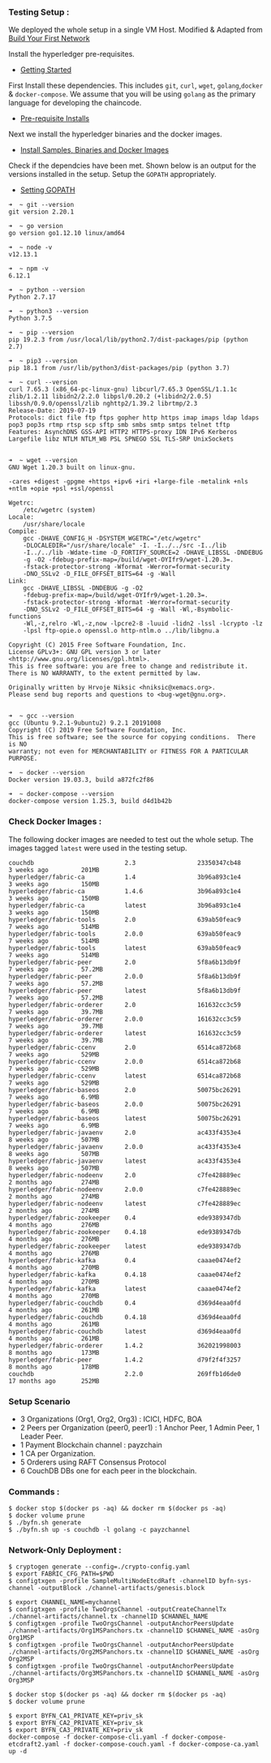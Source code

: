 ### Testing Setup : 

We deployed the whole setup in a single VM Host. Modified & Adapted from [Build Your First Network](https://hyperledger-fabric.readthedocs.io/en/release-2.0/build_network.html)

Install the hyperledger pre-requisites.

* [Getting Started](https://hyperledger-fabric.readthedocs.io/en/release-2.0/getting_started.html)

First Install these dependencies. This includes ```git```, ```curl```, ```wget```, ```golang```,```docker``` & ```docker-compose```. 
We assume that you will be using ```golang``` as the primary language for developing the chaincode. 

* [Pre-requisite Installs](https://hyperledger-fabric.readthedocs.io/en/release-2.0/prereqs.html)

Next we install the hyperledger binaries and the docker images. 

* [Install Samples, Binaries and Docker Images](https://hyperledger-fabric.readthedocs.io/en/release-2.0/install.html)

Check if the dependcies have been met. Shown below is an output for the versions installed in the setup. Setup the ```GOPATH``` appropriately. 

* [Setting GOPATH](https://github.com/golang/go/wiki/SettingGOPATH)

```
➜  ~ git --version
git version 2.20.1

➜  ~ go version
go version go1.12.10 linux/amd64

➜  ~ node -v
v12.13.1

➜  ~ npm -v
6.12.1

➜  ~ python --version
Python 2.7.17

➜  ~ python3 --version
Python 3.7.5

➜  ~ pip --version
pip 19.2.3 from /usr/local/lib/python2.7/dist-packages/pip (python 2.7)

➜  ~ pip3 --version
pip 18.1 from /usr/lib/python3/dist-packages/pip (python 3.7)

➜  ~ curl --version
curl 7.65.3 (x86_64-pc-linux-gnu) libcurl/7.65.3 OpenSSL/1.1.1c zlib/1.2.11 libidn2/2.2.0 libpsl/0.20.2 (+libidn2/2.0.5) libssh/0.9.0/openssl/zlib nghttp2/1.39.2 librtmp/2.3
Release-Date: 2019-07-19
Protocols: dict file ftp ftps gopher http https imap imaps ldap ldaps pop3 pop3s rtmp rtsp scp sftp smb smbs smtp smtps telnet tftp 
Features: AsynchDNS GSS-API HTTP2 HTTPS-proxy IDN IPv6 Kerberos Largefile libz NTLM NTLM_WB PSL SPNEGO SSL TLS-SRP UnixSockets


➜  ~ wget --version
GNU Wget 1.20.3 built on linux-gnu.

-cares +digest -gpgme +https +ipv6 +iri +large-file -metalink +nls 
+ntlm +opie +psl +ssl/openssl 

Wgetrc: 
    /etc/wgetrc (system)
Locale: 
    /usr/share/locale 
Compile: 
    gcc -DHAVE_CONFIG_H -DSYSTEM_WGETRC="/etc/wgetrc" 
    -DLOCALEDIR="/usr/share/locale" -I. -I../../src -I../lib 
    -I../../lib -Wdate-time -D_FORTIFY_SOURCE=2 -DHAVE_LIBSSL -DNDEBUG 
    -g -O2 -fdebug-prefix-map=/build/wget-OYIfr9/wget-1.20.3=. 
    -fstack-protector-strong -Wformat -Werror=format-security 
    -DNO_SSLv2 -D_FILE_OFFSET_BITS=64 -g -Wall 
Link: 
    gcc -DHAVE_LIBSSL -DNDEBUG -g -O2 
    -fdebug-prefix-map=/build/wget-OYIfr9/wget-1.20.3=. 
    -fstack-protector-strong -Wformat -Werror=format-security 
    -DNO_SSLv2 -D_FILE_OFFSET_BITS=64 -g -Wall -Wl,-Bsymbolic-functions 
    -Wl,-z,relro -Wl,-z,now -lpcre2-8 -luuid -lidn2 -lssl -lcrypto -lz 
    -lpsl ftp-opie.o openssl.o http-ntlm.o ../lib/libgnu.a 

Copyright (C) 2015 Free Software Foundation, Inc.
License GPLv3+: GNU GPL version 3 or later
<http://www.gnu.org/licenses/gpl.html>.
This is free software: you are free to change and redistribute it.
There is NO WARRANTY, to the extent permitted by law.

Originally written by Hrvoje Niksic <hniksic@xemacs.org>.
Please send bug reports and questions to <bug-wget@gnu.org>.


➜  ~ gcc --version
gcc (Ubuntu 9.2.1-9ubuntu2) 9.2.1 20191008
Copyright (C) 2019 Free Software Foundation, Inc.
This is free software; see the source for copying conditions.  There is NO
warranty; not even for MERCHANTABILITY or FITNESS FOR A PARTICULAR PURPOSE.

➜  ~ docker --version
Docker version 19.03.3, build a872fc2f86

➜  ~ docker-compose --version
docker-compose version 1.25.3, build d4d1b42b

```
### Check Docker Images : 

The following docker images are needed to test out the whole setup. The images tagged ```latest``` were used in the testing setup. 

```
couchdb                         2.3                 23350347cb48        3 weeks ago         201MB
hyperledger/fabric-ca           1.4                 3b96a893c1e4        3 weeks ago         150MB
hyperledger/fabric-ca           1.4.6               3b96a893c1e4        3 weeks ago         150MB
hyperledger/fabric-ca           latest              3b96a893c1e4        3 weeks ago         150MB
hyperledger/fabric-tools        2.0                 639ab50feac9        7 weeks ago         514MB
hyperledger/fabric-tools        2.0.0               639ab50feac9        7 weeks ago         514MB
hyperledger/fabric-tools        latest              639ab50feac9        7 weeks ago         514MB
hyperledger/fabric-peer         2.0                 5f8a6b13db9f        7 weeks ago         57.2MB
hyperledger/fabric-peer         2.0.0               5f8a6b13db9f        7 weeks ago         57.2MB
hyperledger/fabric-peer         latest              5f8a6b13db9f        7 weeks ago         57.2MB
hyperledger/fabric-orderer      2.0                 161632cc3c59        7 weeks ago         39.7MB
hyperledger/fabric-orderer      2.0.0               161632cc3c59        7 weeks ago         39.7MB
hyperledger/fabric-orderer      latest              161632cc3c59        7 weeks ago         39.7MB
hyperledger/fabric-ccenv        2.0                 6514ca872b68        7 weeks ago         529MB
hyperledger/fabric-ccenv        2.0.0               6514ca872b68        7 weeks ago         529MB
hyperledger/fabric-ccenv        latest              6514ca872b68        7 weeks ago         529MB
hyperledger/fabric-baseos       2.0                 50075bc26291        7 weeks ago         6.9MB
hyperledger/fabric-baseos       2.0.0               50075bc26291        7 weeks ago         6.9MB
hyperledger/fabric-baseos       latest              50075bc26291        7 weeks ago         6.9MB
hyperledger/fabric-javaenv      2.0                 ac433f4353e4        8 weeks ago         507MB
hyperledger/fabric-javaenv      2.0.0               ac433f4353e4        8 weeks ago         507MB
hyperledger/fabric-javaenv      latest              ac433f4353e4        8 weeks ago         507MB
hyperledger/fabric-nodeenv      2.0                 c7fe428889ec        2 months ago        274MB
hyperledger/fabric-nodeenv      2.0.0               c7fe428889ec        2 months ago        274MB
hyperledger/fabric-nodeenv      latest              c7fe428889ec        2 months ago        274MB
hyperledger/fabric-zookeeper    0.4                 ede9389347db        4 months ago        276MB
hyperledger/fabric-zookeeper    0.4.18              ede9389347db        4 months ago        276MB
hyperledger/fabric-zookeeper    latest              ede9389347db        4 months ago        276MB
hyperledger/fabric-kafka        0.4                 caaae0474ef2        4 months ago        270MB
hyperledger/fabric-kafka        0.4.18              caaae0474ef2        4 months ago        270MB
hyperledger/fabric-kafka        latest              caaae0474ef2        4 months ago        270MB
hyperledger/fabric-couchdb      0.4                 d369d4eaa0fd        4 months ago        261MB
hyperledger/fabric-couchdb      0.4.18              d369d4eaa0fd        4 months ago        261MB
hyperledger/fabric-couchdb      latest              d369d4eaa0fd        4 months ago        261MB
hyperledger/fabric-orderer      1.4.2               362021998003        8 months ago        173MB
hyperledger/fabric-peer         1.4.2               d79f2f4f3257        8 months ago        178MB
couchdb                         2.2.0               269ffb1d6de0        17 months ago       252MB
```

### Setup Scenario

* 3 Organizations (Org1, Org2, Org3) : ICICI, HDFC, BOA
* 2 Peers per Organization (peer0, peer1) : 1 Anchor Peer, 1 Admin Peer, 1 Leader Peer. 
* 1 Payment Blockchain channel : payzchain
* 1 CA per Organization. 
* 5 Orderers using RAFT Consensus Protocol 
* 6 CouchDB DBs one for each peer in the blockchain.


### Commands : 

```
$ docker stop $(docker ps -aq) && docker rm $(docker ps -aq)
$ docker volume prune
$ ./byfn.sh generate
$ ./byfn.sh up -s couchdb -l golang -c payzchannel
```

### Network-Only Deployment : 

```
$ cryptogen generate --config=./crypto-config.yaml
$ export FABRIC_CFG_PATH=$PWD
$ configtxgen -profile SampleMultiNodeEtcdRaft -channelID byfn-sys-channel -outputBlock ./channel-artifacts/genesis.block
```

```
$ export CHANNEL_NAME=mychannel 
$ configtxgen -profile TwoOrgsChannel -outputCreateChannelTx ./channel-artifacts/channel.tx -channelID $CHANNEL_NAME
$ configtxgen -profile TwoOrgsChannel -outputAnchorPeersUpdate ./channel-artifacts/Org1MSPanchors.tx -channelID $CHANNEL_NAME -asOrg Org1MSP
$ configtxgen -profile TwoOrgsChannel -outputAnchorPeersUpdate ./channel-artifacts/Org2MSPanchors.tx -channelID $CHANNEL_NAME -asOrg Org2MSP
$ configtxgen -profile TwoOrgsChannel -outputAnchorPeersUpdate ./channel-artifacts/Org3MSPanchors.tx -channelID $CHANNEL_NAME -asOrg Org3MSP
```

```
$ docker stop $(docker ps -aq) && docker rm $(docker ps -aq)
$ docker volume prune
```

```
$ export BYFN_CA1_PRIVATE_KEY=priv_sk
$ export BYFN_CA2_PRIVATE_KEY=priv_sk
$ export BYFN_CA3_PRIVATE_KEY=priv_sk
docker-compose -f docker-compose-cli.yaml -f docker-compose-etcdraft2.yaml -f docker-compose-couch.yaml -f docker-compose-ca.yaml up -d
```

